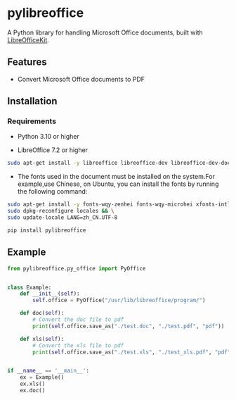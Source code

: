 # pylibreoffice

A Python library for handling Microsoft Office documents, built with [LibreOfficeKit](https://docs.libreoffice.org/libreofficekit.html).

## Features

- Convert Microsoft Office documents to PDF

## Installation
### Requirements
- Python 3.10 or higher

- LibreOffice 7.2 or higher
```bash
sudo apt-get install -y libreoffice libreoffice-dev libreoffice-dev-doc
```

- The fonts used in the document must be installed on the system.For example,use Chinese, on Ubuntu, you can install the fonts by running the following command:
```bash
sudo apt-get install -y fonts-wqy-zenhei fonts-wqy-microhei xfonts-intl-chinese ttf-wqy-zenhei ttf-wqy-microhei language-pack-zh-hans language-pack-zh-hant && \
sudo dpkg-reconfigure locales && \
sudo update-locale LANG=zh_CN.UTF-8
```

```bash
pip install pylibreoffice
```

## Example

```python
from pylibreoffice.py_office import PyOffice


class Example:
    def __init__(self):
        self.office = PyOffice("/usr/lib/libreoffice/program/")

    def doc(self):
        # Convert the doc file to pdf
        print(self.office.save_as("./test.doc", "./test.pdf", "pdf"))

    def xls(self):
        # Convert the xls file to pdf
        print(self.office.save_as("./test.xls", "./test_xls.pdf", "pdf"))


if __name__ == '__main__':
    ex = Example()
    ex.xls()
    ex.doc()
```